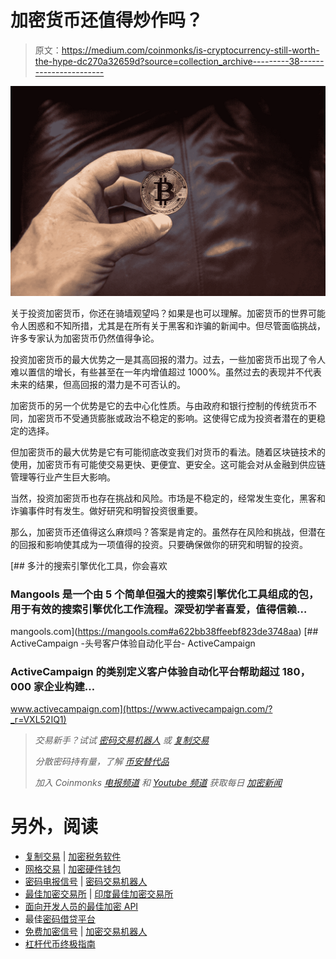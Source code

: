 # 加密货币还值得炒作吗？

> 原文：<https://medium.com/coinmonks/is-cryptocurrency-still-worth-the-hype-dc270a32659d?source=collection_archive---------38----------------------->

![](img/8abcaccca51748c69387f6a34515a741.png)

关于投资加密货币，你还在骑墙观望吗？如果是也可以理解。加密货币的世界可能令人困惑和不知所措，尤其是在所有关于黑客和诈骗的新闻中。但尽管面临挑战，许多专家认为加密货币仍然值得争论。

投资加密货币的最大优势之一是其高回报的潜力。过去，一些加密货币出现了令人难以置信的增长，有些甚至在一年内增值超过 1000%。虽然过去的表现并不代表未来的结果，但高回报的潜力是不可否认的。

加密货币的另一个优势是它的去中心化性质。与由政府和银行控制的传统货币不同，加密货币不受通货膨胀或政治不稳定的影响。这使得它成为投资者潜在的更稳定的选择。

但加密货币的最大优势是它有可能彻底改变我们对货币的看法。随着区块链技术的使用，加密货币有可能使交易更快、更便宜、更安全。这可能会对从金融到供应链管理等行业产生巨大影响。

当然，投资加密货币也存在挑战和风险。市场是不稳定的，经常发生变化，黑客和诈骗事件时有发生。做好研究和明智投资很重要。

那么，加密货币还值得这么麻烦吗？答案是肯定的。虽然存在风险和挑战，但潜在的回报和影响使其成为一项值得的投资。只要确保做你的研究和明智的投资。

[](https://mangools.com#a622bb38ffeebf823de3748aa) [## 多汁的搜索引擎优化工具，你会喜欢

### Mangools 是一个由 5 个简单但强大的搜索引擎优化工具组成的包，用于有效的搜索引擎优化工作流程。深受初学者喜爱，值得信赖…

mangools.com](https://mangools.com#a622bb38ffeebf823de3748aa) [](https://www.activecampaign.com/?_r=VXL52IQ1) [## ActiveCampaign -头号客户体验自动化平台- ActiveCampaign

### ActiveCampaign 的类别定义客户体验自动化平台帮助超过 180，000 家企业构建…

www.activecampaign.com](https://www.activecampaign.com/?_r=VXL52IQ1) 

> *交易新手？试试* [*密码交易机器人*](/coinmonks/crypto-trading-bot-c2ffce8acb2a) *或* [*复制交易*](/coinmonks/top-10-crypto-copy-trading-platforms-for-beginners-d0c37c7d698c)
> 
> *分散密码持有量，了解* [*币安替代品*](https://coincodecap.com/binance-alternatives)
> 
> *加入 Coinmonks* [*电报频道*](https://t.me/coincodecap) *和* [*Youtube 频道*](https://www.youtube.com/c/coinmonks/videos) *获取每日* [*加密新闻*](http://coincodecap.com/)

# 另外，阅读

*   [复制交易](/coinmonks/top-10-crypto-copy-trading-platforms-for-beginners-d0c37c7d698c) | [加密税务软件](/coinmonks/crypto-tax-software-ed4b4810e338)
*   [网格交易](https://coincodecap.com/grid-trading) | [加密硬件钱包](/coinmonks/the-best-cryptocurrency-hardware-wallets-of-2020-e28b1c124069)
*   [密码电报信号](/coinmonks/top-3-telegram-channels-for-crypto-traders-in-2021-8385f4411ff4) | [密码交易机器人](/coinmonks/crypto-trading-bot-c2ffce8acb2a)
*   [最佳加密交易所](/coinmonks/crypto-exchange-dd2f9d6f3769) | [印度最佳加密交易所](/coinmonks/bitcoin-exchange-in-india-7f1fe79715c9)
*   [面向开发人员的最佳加密 API](/coinmonks/best-crypto-apis-for-developers-5efe3a597a9f)
*   最佳[密码借贷平台](/coinmonks/top-5-crypto-lending-platforms-in-2020-that-you-need-to-know-a1b675cec3fa)
*   [免费加密信号](/coinmonks/free-crypto-signals-48b25e61a8da) | [加密交易机器人](/coinmonks/crypto-trading-bot-c2ffce8acb2a)
*   [杠杆代币终极指南](/coinmonks/leveraged-token-3f5257808b22)